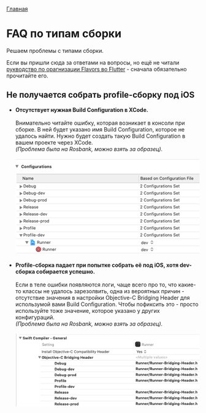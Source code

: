 [Главная](../main.md)

# FAQ по типам сборки

Решаем проблемы с типами сборки.

Если вы пришли сюда за ответами на вопросы, но ещё не читали [рукводство по орагнизации Flavors во Flutter](../best_practice/flavors/flavors_long.md) - сначала обязательно прочитайте его.

## Не получается собрать profile-сборку под iOS

 - **Отсутствует нужная Build Configuration в XCode.**
    <br><br>
    Внимательно читайте ошибку, которая возникает в консоли при сборке.
    В ней будет указано имя Build Configuration, которое не удалось найти.
    Нужно будет создать такую Build Configuration в вашем проекте через
    XCode.
    <br>
    *(Проблема была на Rosbank, можно взять за образец).*
    <br><br>
    ![build_settings](img/profile_build_config.png)
    <br><br>
 - **Profile-сборка падает при попытке собрать её под iOS, хотя dev-сборка собирается успешно.**
    <br><br>
    Если в теле ошибки появляются логи, чаще всего про то, что какие-то
    классы не удалось зарезолвить, одна из вероятных причин -
    отсутствие значения в настройки Objective-C Bridging Header для
    использумой вами Build Configuration. Чтобы пофиксить это - просто
    используйте тоже значение, которое указано у других конфигураций.
    <br>
    *(Проблема была на Rosbank, можно взять за образец).*
    <br><br>
    ![build_settings](img/obj_c_build_header.png)
    <br><br>